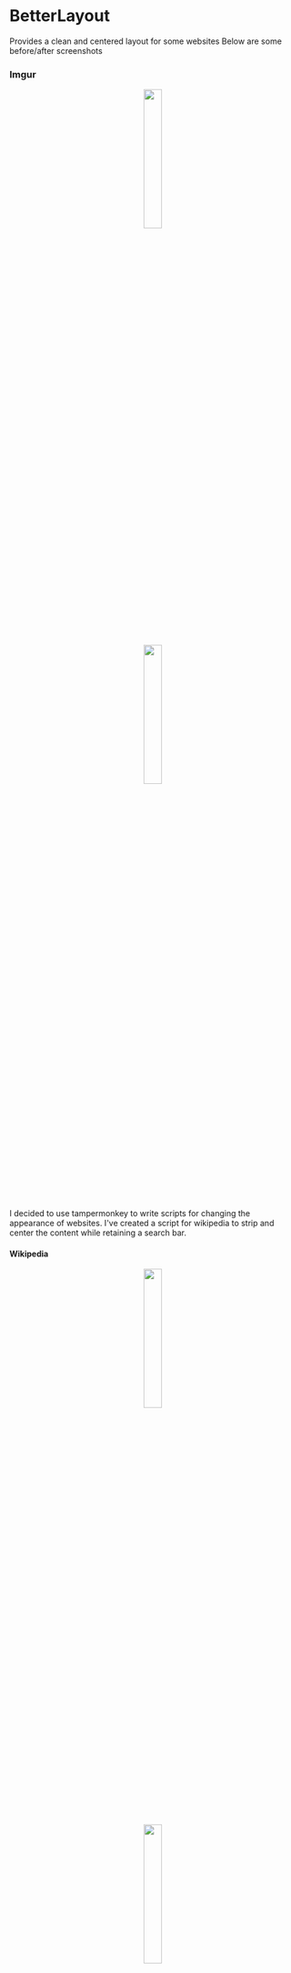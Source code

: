 # BetterLayout
Provides a clean and centered layout for some websites
Below are some before/after screenshots


### Imgur
<p align="center">
  <img src="http://i.imgur.com/tnb7EbI.jpg" width="25%">
  <br>
  <img src="http://i.imgur.com/h11S6Ax.jpg" width="25%">
</p>

I decided to use tampermonkey to write scripts for changing the appearance of websites. I've created a script for wikipedia to strip and center the content while retaining a search bar.
#### Wikipedia
<p align="center">
  <img src="https://i.imgur.com/hAEl0Zc.png" width="25%">
  <br>
  <img src="https://i.imgur.com/fF5DUj7.png" width="25%">
</p>
